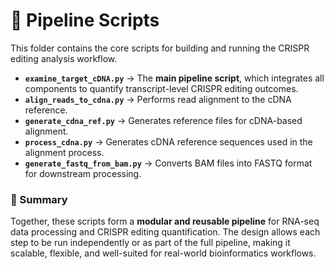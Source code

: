 # 🧬 Pipeline Scripts  

This folder contains the core scripts for building and running the CRISPR editing analysis workflow.  

- **`examine_target_cDNA.py`** → The **main pipeline script**, which integrates all components to quantify transcript-level CRISPR editing outcomes.  
- **`align_reads_to_cdna.py`** → Performs read alignment to the cDNA reference.  
- **`generate_cdna_ref.py`** → Generates reference files for cDNA-based alignment.  
- **`process_cdna.py`** → Generates cDNA reference sequences used in the alignment process.  
- **`generate_fastq_from_bam.py`** → Converts BAM files into FASTQ format for downstream processing.  

### 📌 Summary  
Together, these scripts form a **modular and reusable pipeline** for RNA-seq data processing and CRISPR editing quantification. The design allows each step to be run independently or as part of the full pipeline, making it scalable, flexible, and well-suited for real-world bioinformatics workflows.  

